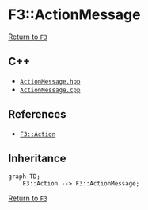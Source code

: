 # F3::ActionMessage

[Return to `F3`](/docs/F3.md)

## C++

- [`ActionMessage.hpp`](/c++/include/ActionMessage.hpp)
- [`ActionMessage.cpp`](/c++/source/ActionMessage.cpp)

## References

- [`F3::Action`](/docs/F3/Action.md)

## Inheritance

```mermaid
graph TD;
    F3::Action --> F3::ActionMessage;
```

[Return to `F3`](/docs/F3.md)